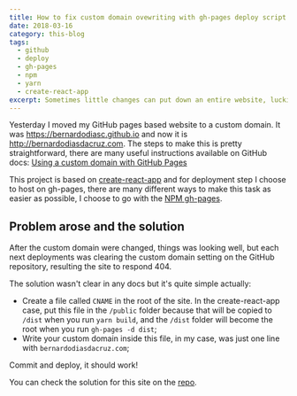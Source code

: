 ```yaml
---
title: How to fix custom domain ovewriting with gh-pages deploy script
date: 2018-03-16
category: this-blog
tags:
  - github
  - deploy
  - gh-pages
  - npm
  - yarn
  - create-react-app
excerpt: Sometimes little changes can put down an entire website, luckily sometimes the fix is easy!
---
```


Yesterday I moved my GitHub pages based website to a custom domain. It was https://bernardodiasc.github.io and now it is http://bernardodiasdacruz.com. The steps to make this is pretty straightforward, there are many useful instructions available on GitHub docs: [Using a custom domain with GitHub Pages](https://help.github.com/articles/using-a-custom-domain-with-github-pages/)

This project is based on [create-react-app](https://github.com/facebookincubator/create-react-app/) and for deployment step I choose to host on gh-pages, there are many different ways to make this task as easier as possible, I choose to go with the [NPM gh-pages](https://github.com/tschaub/gh-pages).

## Problem arose and the solution

After the custom domain were changed, things was looking well, but each next deployments was clearing the custom domain setting on the GitHub repository, resulting the site to respond 404.

The solution wasn't clear in any docs but it's quite simple actually:

- Create a file called `CNAME` in the root of the site. In the create-react-app case, put this file in the `/public` folder because that will be copied to `/dist` when you run `yarn build`, and the `/dist` folder will become the root when you run `gh-pages -d dist`;
- Write your custom domain inside this file, in my case, was just one line with `bernardodiasdacruz.com`;

Commit and deploy, it should work!

You can check the solution for this site on the [repo](https://github.com/bernardodiasc/bernardodiasc.github.io/commit/ab1138bb72c181ce48e688c57fdb8f5c76e4b653).
